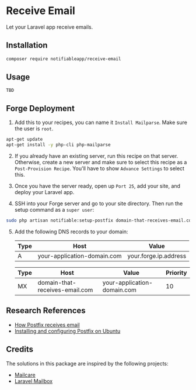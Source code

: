 # Receive Email
Let your Laravel app receive emails.

## Installation
```bash
composer require notifiableapp/receive-email
```

## Usage
`TBD`

## Forge Deployment
1. Add this to your recipes, you can name it `Install Mailparse`. Make sure the user is `root`.
```bash
apt-get update
apt-get install -y php-cli php-mailparse
```

2. If you already have an existing server, run this recipe on that server. 
Otherwise, create a new server and make sure to select this recipe as a `Post-Provision Recipe`. 
You'll have to show `Advance Settings` to select this.

3. Once you have the server ready, open up `Port 25`, add your site, and deploy your Laravel app.

4. SSH into your Forge server and go to your site directory. Then run the setup command as a `super user`:
```bash
sudo php artisan notifiable:setup-postfix domain-that-receives-email.com
```

5. Add the following DNS records to your domain:

    | Type | Host                        | Value                 |
    |------|-----------------------------|-----------------------|
    | A    | your-application-domain.com | your.forge.ip.address |
 
    | Type | Host                           | Value                | Priority |
    |------|--------------------------------|----------------------| --- |
    | MX   | domain-that-receives-email.com | your-application-domain.com | 10 |

## Research References
- [How Postfix receives email](https://www.postfix.org/OVERVIEW.html#receiving)
- [Installing and configuring Postfix on Ubuntu](https://ubuntu.com/server/docs/install-and-configure-postfix)

## Credits
The solutions in this package are inspired by the following projects:
- [Mailcare](https://gitlab.com/mailcare/mailcare)
- [Laravel Mailbox](https://github.com/beyondcode/laravel-mailbox)